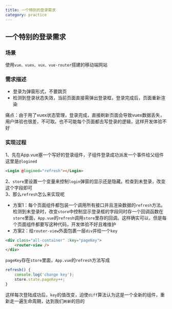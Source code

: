 ```yaml
---
title: 一个特别的登录需求
category: practice
---
```


## 一个特别的登录需求

### 场景
使用`vue、vuex、vux、vue-router`搭建的移动端网站
### 需求描述
- 登录为弹窗形式，不要跳页
- 检测到登录状态失效，当前页面直接需弹出登录框，登录完成后，页面重新渲染


痛点：由于用了vuex状态管理，登录完成，直接刷新页面会导致vuex数据丢失，用户体验也很差，不可取。也不可能每个页面都去写登录的逻辑，这样开发体验不好


### 实现过程

1、先在App.vue塞一个写好的登录组件，子组件登录成功派发一个事件给父组件这里是`@logined`
```html
<Login @logined="refresh"></Login>
```
2、`store`里设置一个变量来控制`login`弹窗的显示还是隐藏。检查到未登录，改变这个字段即可  
3、那么`refresh`怎么来实现呢
- 方案1：每个页面组件都包装一个调用所有接口并且渲染数据的`refresh`方法。检测到未登录时，改变`store`中控制显示登录框的字段同时存一个回调函数在`store`里面，`App.vue`的`refresh`调用`store`里存的回调。这样确实可以，但是每个页面组件都要写这种代码，开发体验不好且难维护
- 方案2：给`router-view`外面包裹一层`div`并给一个`key`
```html
<div class="all-container" :key="pageKey">
    <router-view />
</div>
```
`pageKey`存在`store`里面，`App.vue`的`refresh`方法写成
```javascript
refresh() {
    console.log('change key');
    store.state.pageKey++;
}
```
这样每次登陆成功后，`key`的值改变，迫使`diff`算法认为这是一个全新的组件，重新走一遍生命周期，达到我们`刷新`的目的